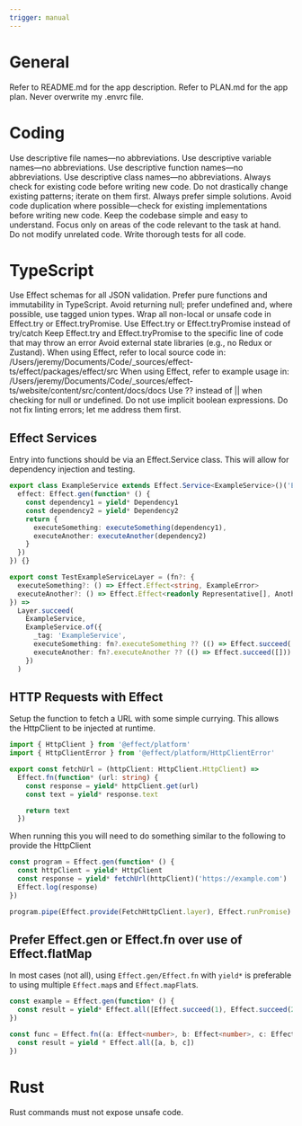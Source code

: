 ```yaml
---
trigger: manual
---
```


# General

Refer to README.md for the app description.
Refer to PLAN.md for the app plan.
Never overwrite my .envrc file.

# Coding

Use descriptive file names—no abbreviations.
Use descriptive variable names—no abbreviations.
Use descriptive function names—no abbreviations.
Use descriptive class names—no abbreviations.
Always check for existing code before writing new code.
Do not drastically change existing patterns; iterate on them first.
Always prefer simple solutions.
Avoid code duplication where possible—check for existing implementations before writing new code.
Keep the codebase simple and easy to understand.
Focus only on areas of the code relevant to the task at hand.
Do not modify unrelated code.
Write thorough tests for all code.

# TypeScript

Use Effect schemas for all JSON validation.
Prefer pure functions and immutability in TypeScript.
Avoid returning null; prefer undefined and, where possible, use tagged union types.
Wrap all non-local or unsafe code in Effect.try or Effect.tryPromise.
Use Effect.try or Effect.tryPromise instead of try/catch
Keep Effect.try and Effect.tryPromise to the specific line of code that may throw an error
Avoid external state libraries (e.g., no Redux or Zustand).
When using Effect, refer to local source code in: /Users/jeremy/Documents/Code/\_sources/effect-ts/effect/packages/effect/src
When using Effect, refer to example usage in: /Users/jeremy/Documents/Code/\_sources/effect-ts/website/content/src/content/docs/docs
Use ?? instead of || when checking for null or undefined.
Do not use implicit boolean expressions.
Do not fix linting errors; let me address them first.

## Effect Services

Entry into functions should be via an Effect.Service class. This will allow for dependency injection and testing.

```typescript
export class ExampleService extends Effect.Service<ExampleService>()('ExampleService', {
  effect: Effect.gen(function* () {
    const dependency1 = yield* Dependency1
    const dependency2 = yield* Dependency2
    return {
      executeSomething: executeSomething(dependency1),
      executeAnother: executeAnother(dependency2)
    }
  })
}) {}

export const TestExampleServiceLayer = (fn?: {
  executeSomething?: () => Effect.Effect<string, ExampleError>
  executeAnother?: () => Effect.Effect<readonly Representative[], AnotherError>
}) =>
  Layer.succeed(
    ExampleService,
    ExampleService.of({
      _tag: 'ExampleService',
      executeSomething: fn?.executeSomething ?? (() => Effect.succeed('')),
      executeAnother: fn?.executeAnother ?? (() => Effect.succeed([]))
    })
  )
```

## HTTP Requests with Effect

Setup the function to fetch a URL with some simple currying. This allows the HttpClient to be injected at runtime.

```typescript
import { HttpClient } from '@effect/platform'
import { HttpClientError } from '@effect/platform/HttpClientError'

export const fetchUrl = (httpClient: HttpClient.HttpClient) =>
  Effect.fn(function* (url: string) {
    const response = yield* httpClient.get(url)
    const text = yield* response.text

    return text
  })
```

When running this you will need to do something similar to the following to provide the HttpClient

```typescript
const program = Effect.gen(function* () {
  const httpClient = yield* HttpClient
  const response = yield* fetchUrl(httpClient)('https://example.com')
  Effect.log(response)
})

program.pipe(Effect.provide(FetchHttpClient.layer), Effect.runPromise)
```

## Prefer Effect.gen or Effect.fn over use of Effect.flatMap

In most cases (not all), using `Effect.gen/Effect.fn` with `yield*` is preferable to using multiple `Effect.map`s and `Effect.mapFlat`s.

```typescript
const example = Effect.gen(function* () {
  const result = yield* Effect.all([Effect.succeed(1), Effect.succeed(2), Effect.succeed(3)])
})

const func = Effect.fn((a: Effect<number>, b: Effect<number>, c: Effect<number>) => {
  const result = yield * Effect.all([a, b, c])
})
```

# Rust

Rust commands must not expose unsafe code.

